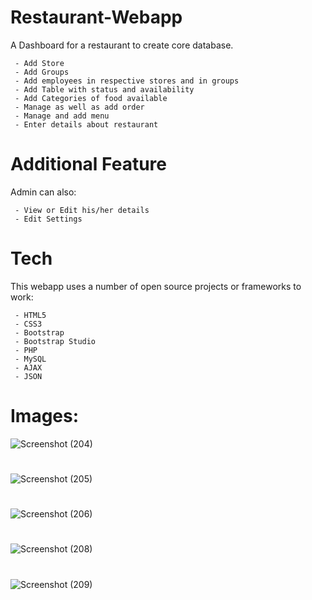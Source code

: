 # Restaurant-Webapp

A Dashboard for a restaurant to create core database.

     - Add Store
     - Add Groups
     - Add employees in respective stores and in groups
     - Add Table with status and availability
     - Add Categories of food available
     - Manage as well as add order
     - Manage and add menu
     - Enter details about restaurant
     
# Additional Feature

Admin can also:

     - View or Edit his/her details
     - Edit Settings
     
# Tech

This webapp uses a number of open source projects or frameworks to work:

     - HTML5
     - CSS3
     - Bootstrap
     - Bootstrap Studio
     - PHP
     - MySQL
     - AJAX
     - JSON
     
# Images:

![Screenshot (204)](https://user-images.githubusercontent.com/46291816/54843389-3c607480-4cfa-11e9-8922-899110bb15a6.png)
#
![Screenshot (205)](https://user-images.githubusercontent.com/46291816/54843413-4a15fa00-4cfa-11e9-815c-29680737fe4e.png)
#
![Screenshot (206)](https://user-images.githubusercontent.com/46291816/54843417-4a15fa00-4cfa-11e9-811d-6c56921902b5.png)
#
![Screenshot (208)](https://user-images.githubusercontent.com/46291816/54843419-4aae9080-4cfa-11e9-9bc4-935fe4acda96.png)
#
![Screenshot (209)](https://user-images.githubusercontent.com/46291816/54843422-4b472700-4cfa-11e9-8886-08bce06ba1dc.png)


